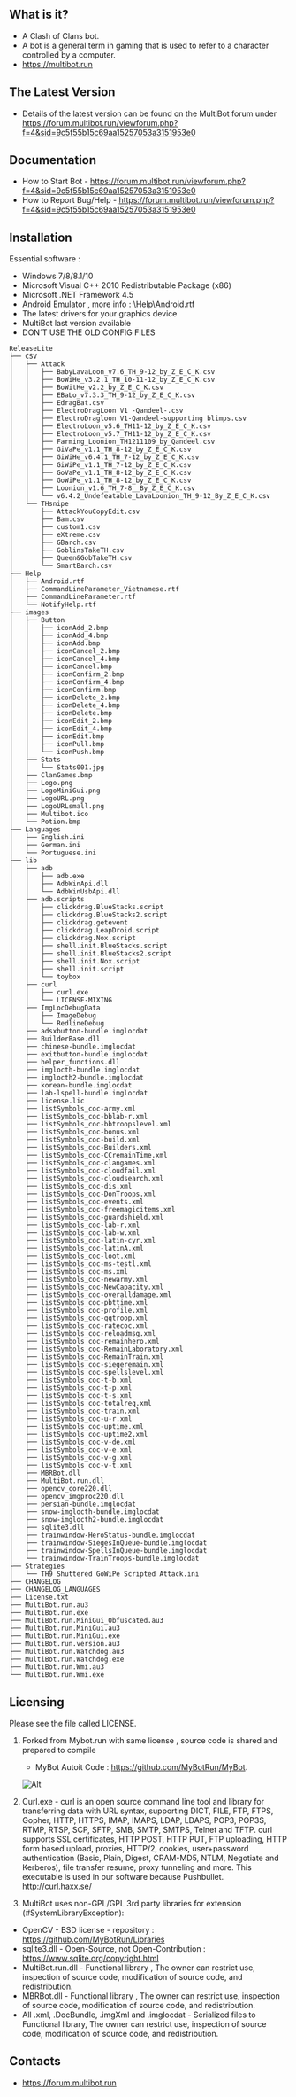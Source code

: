  What is it?
  -----------
- A Clash of Clans bot. 
- A bot is a general term in gaming that is used to refer to a character controlled by a computer.
- https://multibot.run

The Latest Version
  ------------------
- Details of the latest version can be found on the MultiBot forum under  https://forum.multibot.run/viewforum.php?f=4&sid=9c5f55b15c69aa15257053a3151953e0

Documentation
  -------------
- How to Start Bot - https://forum.multibot.run/viewforum.php?f=4&sid=9c5f55b15c69aa15257053a3151953e0
- How to Report Bug/Help - https://forum.multibot.run/viewforum.php?f=4&sid=9c5f55b15c69aa15257053a3151953e0

Installation
  ------------
Essential software :
- Windows 7/8/8.1/10
- Microsoft Visual C++ 2010 Redistributable Package (x86)
- Microsoft .NET Framework 4.5
- Android Emulator , more info : \Help\Android.rtf
- The latest drivers for your graphics device
- MultiBot last version available
- DON´T USE THE OLD CONFIG FILES

```
ReleaseLite
├── CSV
│   ├── Attack
│   │   ├── BabyLavaLoon_v7.6_TH_9-12_by_Z_E_C_K.csv
│   │   ├── BoWiHe_v3.2.1_TH_10-11-12_by_Z_E_C_K.csv
│   │   ├── BoWitHe_v2.2_by_Z_E_C_K.csv
│   │   ├── EBaLo_v7.3.3_TH_9-12_by_Z_E_C_K.csv
│   │   ├── EdragBat.csv
│   │   ├── ElectroDragLoon V1 -Qandeel-.csv
│   │   ├── ElectroDragloon V1-Qandeel-supporting blimps.csv
│   │   ├── ElectroLoon_v5.6_TH11-12_by_Z_E_C_K.csv
│   │   ├── ElectroLoon_v5.7_TH11-12_by_Z_E_C_K.csv
│   │   ├── Farming_Loonion_TH1211109_by_Qandeel.csv
│   │   ├── GiVaPe_v1.1_TH_8-12_by_Z_E_C_K.csv
│   │   ├── GiWiHe_v6.4.1_TH_7-12_by_Z_E_C_K.csv
│   │   ├── GiWiPe_v1.1_TH_7-12_by_Z_E_C_K.csv
│   │   ├── GoVaPe_v1.1_TH_8-12_by_Z_E_C_K.csv
│   │   ├── GoWiPe_v1.1_TH_8-12_by_Z_E_C_K.csv
│   │   ├── Loonion_v1.6_TH_7-8__By_Z_E_C_K.csv
│   │   └── v6.4.2_Undefeatable_LavaLoonion_TH_9-12_By_Z_E_C_K.csv
│   └── THsnipe
│       ├── AttackYouCopyEdit.csv
│       ├── Bam.csv
│       ├── custom1.csv
│       ├── eXtreme.csv
│       ├── GBarch.csv
│       ├── GoblinsTakeTH.csv
│       ├── Queen&GobTakeTH.csv
│       └── SmartBarch.csv
├── Help
│   ├── Android.rtf
│   ├── CommandLineParameter_Vietnamese.rtf
│   ├── CommandLineParameter.rtf
│   └── NotifyHelp.rtf
├── images
│   ├── Button
│   │   ├── iconAdd_2.bmp
│   │   ├── iconAdd_4.bmp
│   │   ├── iconAdd.bmp
│   │   ├── iconCancel_2.bmp
│   │   ├── iconCancel_4.bmp
│   │   ├── iconCancel.bmp
│   │   ├── iconConfirm_2.bmp
│   │   ├── iconConfirm_4.bmp
│   │   ├── iconConfirm.bmp
│   │   ├── iconDelete_2.bmp
│   │   ├── iconDelete_4.bmp
│   │   ├── iconDelete.bmp
│   │   ├── iconEdit_2.bmp
│   │   ├── iconEdit_4.bmp
│   │   ├── iconEdit.bmp
│   │   ├── iconPull.bmp
│   │   └── iconPush.bmp
│   ├── Stats
│   │   └── Stats001.jpg
│   ├── ClanGames.bmp
│   ├── Logo.png
│   ├── LogoMiniGui.png
│   ├── LogoURL.png
│   ├── LogoURLsmall.png
│   ├── Multibot.ico
│   └── Potion.bmp
├── Languages
│   ├── English.ini
│   ├── German.ini
│   └── Portuguese.ini
├── lib
│   ├── adb
│   │   ├── adb.exe
│   │   ├── AdbWinApi.dll
│   │   └── AdbWinUsbApi.dll
│   ├── adb.scripts
│   │   ├── clickdrag.BlueStacks.script
│   │   ├── clickdrag.BlueStacks2.script
│   │   ├── clickdrag.getevent
│   │   ├── clickdrag.LeapDroid.script
│   │   ├── clickdrag.Nox.script
│   │   ├── shell.init.BlueStacks.script
│   │   ├── shell.init.BlueStacks2.script
│   │   ├── shell.init.Nox.script
│   │   ├── shell.init.script
│   │   └── toybox
│   ├── curl
│   │   ├── curl.exe
│   │   └── LICENSE-MIXING
│   ├── ImgLocDebugData
│   │   ├── ImageDebug
│   │   └── RedlineDebug
│   ├── adsxbutton-bundle.imglocdat
│   ├── BuilderBase.dll
│   ├── chinese-bundle.imglocdat
│   ├── exitbutton-bundle.imglocdat
│   ├── helper_functions.dll
│   ├── imglocth-bundle.imglocdat
│   ├── imglocth2-bundle.imglocdat
│   ├── korean-bundle.imglocdat
│   ├── lab-lspell-bundle.imglocdat
│   ├── license.lic
│   ├── listSymbols_coc-army.xml
│   ├── listSymbols_coc-bblab-r.xml
│   ├── listSymbols_coc-bbtroopslevel.xml
│   ├── listSymbols_coc-bonus.xml
│   ├── listSymbols_coc-build.xml
│   ├── listSymbols_coc-Builders.xml
│   ├── listSymbols_coc-CCremainTime.xml
│   ├── listSymbols_coc-clangames.xml
│   ├── listSymbols_coc-cloudfail.xml
│   ├── listSymbols_coc-cloudsearch.xml
│   ├── listSymbols_coc-dis.xml
│   ├── listSymbols_coc-DonTroops.xml
│   ├── listSymbols_coc-events.xml
│   ├── listSymbols_coc-freemagicitems.xml
│   ├── listSymbols_coc-guardshield.xml
│   ├── listSymbols_coc-lab-r.xml
│   ├── listSymbols_coc-lab-w.xml
│   ├── listSymbols_coc-latin-cyr.xml
│   ├── listSymbols_coc-latinA.xml
│   ├── listSymbols_coc-loot.xml
│   ├── listSymbols_coc-ms-testl.xml
│   ├── listSymbols_coc-ms.xml
│   ├── listSymbols_coc-newarmy.xml
│   ├── listSymbols_coc-NewCapacity.xml
│   ├── listSymbols_coc-overalldamage.xml
│   ├── listSymbols_coc-pbttime.xml
│   ├── listSymbols_coc-profile.xml
│   ├── listSymbols_coc-qqtroop.xml
│   ├── listSymbols_coc-ratecoc.xml
│   ├── listSymbols_coc-reloadmsg.xml
│   ├── listSymbols_coc-remainhero.xml
│   ├── listSymbols_coc-RemainLaboratory.xml
│   ├── listSymbols_coc-RemainTrain.xml
│   ├── listSymbols_coc-siegeremain.xml
│   ├── listSymbols_coc-spellslevel.xml
│   ├── listSymbols_coc-t-b.xml
│   ├── listSymbols_coc-t-p.xml
│   ├── listSymbols_coc-t-s.xml
│   ├── listSymbols_coc-totalreq.xml
│   ├── listSymbols_coc-train.xml
│   ├── listSymbols_coc-u-r.xml
│   ├── listSymbols_coc-uptime.xml
│   ├── listSymbols_coc-uptime2.xml
│   ├── listSymbols_coc-v-de.xml
│   ├── listSymbols_coc-v-e.xml
│   ├── listSymbols_coc-v-g.xml
│   ├── listSymbols_coc-v-t.xml
│   ├── MBRBot.dll
│   ├── MultiBot.run.dll
│   ├── opencv_core220.dll
│   ├── opencv_imgproc220.dll
│   ├── persian-bundle.imglocdat
│   ├── snow-imglocth-bundle.imglocdat
│   ├── snow-imglocth2-bundle.imglocdat
│   ├── sqlite3.dll
│   ├── trainwindow-HeroStatus-bundle.imglocdat
│   ├── trainwindow-SiegesInQueue-bundle.imglocdat
│   ├── trainwindow-SpellsInQueue-bundle.imglocdat
│   └── trainwindow-TrainTroops-bundle.imglocdat
├── Strategies
│   └── TH9 Shuttered GoWiPe Scripted Attack.ini
├── CHANGELOG
├── CHANGELOG_LANGUAGES
├── License.txt
├── MultiBot.run.au3
├── MultiBot.run.exe
├── MultiBot.run.MiniGui_Obfuscated.au3
├── MultiBot.run.MiniGui.au3
├── MultiBot.run.MiniGui.exe
├── MultiBot.run.version.au3
├── MultiBot.run.Watchdog.au3
├── MultiBot.run.Watchdog.exe
├── MultiBot.run.Wmi.au3
└── MultiBot.run.Wmi.exe
```

Licensing
  ---------
Please see the file called LICENSE.
1. Forked from Mybot.run with same license , source code is shared and prepared to compile
   * MyBot Autoit Code : https://github.com/MyBotRun/MyBot.

    ![Alt](https://mybot.run/forums/uploads/monthly_2018_08/mybotlogofixed.png.6cbb7380d0a5cc47527d8b8bdce0d2fd.png)

1. Curl.exe - curl is an open source command line tool and library for transferring data with URL syntax, supporting DICT, FILE, FTP, FTPS, Gopher, HTTP, HTTPS, IMAP, IMAPS, LDAP, LDAPS, POP3, POP3S, RTMP, RTSP, SCP, SFTP, SMB, SMTP, SMTPS, Telnet and TFTP. curl supports SSL certificates, HTTP POST, HTTP PUT, FTP uploading, HTTP form based upload, proxies, HTTP/2, cookies, user+password authentication (Basic, Plain, Digest, CRAM-MD5, NTLM, Negotiate and Kerberos), file transfer resume, proxy tunneling and more. This executable is used in our software because Pushbullet.
  http://curl.haxx.se/

3. MultiBot uses non-GPL/GPL 3rd party libraries for extension (#SystemLibraryException): 
  * OpenCV - BSD license - repository : https://github.com/MyBotRun/Libraries
  * sqlite3.dll - Open-Source, not Open-Contribution : https://www.sqlite.org/copyright.html
  * MultiBot.run.dll - Functional library , The owner can restrict use, inspection of source code, modification of source code, and redistribution.
  * MBRBot.dll - Functional library , The owner can restrict use, inspection of source code, modification of source code, and redistribution.
  * All .xml, .DocBundle, .imgXml and .imglocdat - Serialized files to Functional library, The owner can restrict use, inspection of source code, modification of source code, and redistribution.


Contacts
  --------
- https://forum.multibot.run 
